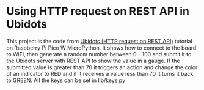 # Using HTTP request on REST API in Ubidots
This project is the code from [Ubidots (HTTP request on REST API)](https://hackmd.io/@lnu-iot/r1k63jjwo) tutorial on Raspberry Pi Pico W MicroPython. It shows how to connect to the board to WiFi, then generate a random number between 0 - 100 and submit it to the Ubidots server with REST API to show the value in a gauge. If the submitted value is greater than 70 it triggers an action and change the color of an indicator to RED and if it receives a value less than 70 it turns it back to GREEN. All the keys can be set in lib/keys.py 